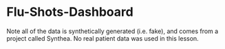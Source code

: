 # Flu-Shots-Dashboard
Note all of the data is synthetically generated (i.e. fake), and comes from a project called Synthea. No real patient data was used in this lesson.
